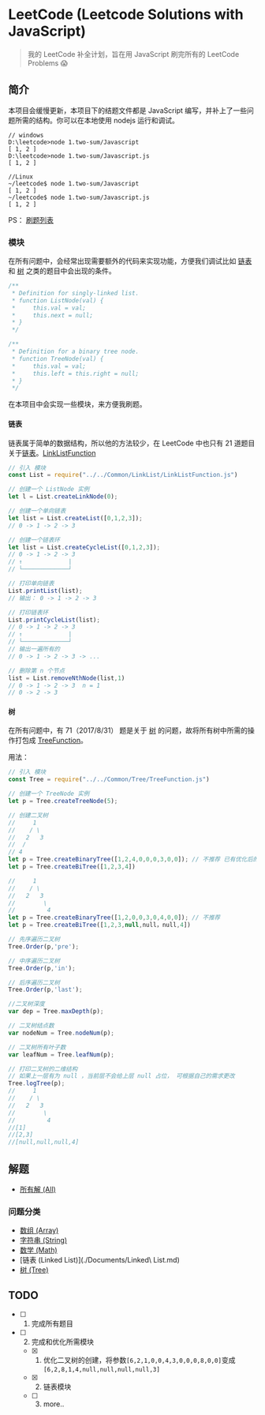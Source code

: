 # LeetCode (Leetcode Solutions with JavaScript)

> 我的 LeetCode 补全计划，旨在用 JavaScript 刷完所有的 LeetCode Problems :scream:

## 简介

本项目会缓慢更新，本项目下的结题文件都是 JavaScript 编写，并补上了一些问题所需的结构。你可以在本地使用 nodejs 运行和调试。
```shell
// windows
D:\leetcode>node 1.two-sum/Javascript
[ 1, 2 ]
D:\leetcode>node 1.two-sum/Javascript.js
[ 1, 2 ]

//Linux
~/leetcode$ node 1.two-sum/Javascript
[ 1, 2 ]
~/leetcode$ node 1.two-sum/Javascript.js
[ 1, 2 ]
```

PS： [刷题列表](ProblemsList.md)

### 模块
在所有问题中，会经常出现需要额外的代码来实现功能，方便我们调试比如 [链表](https://leetcode.com/tag/linked-list/) 和 [树](https://leetcode.com/tag/tree/) 之类的题目中会出现的条件。
```js
/**
 * Definition for singly-linked list.
 * function ListNode(val) {
 *     this.val = val;
 *     this.next = null;
 * }
 */
```

```js
/**
 * Definition for a binary tree node.
 * function TreeNode(val) {
 *     this.val = val;
 *     this.left = this.right = null;
 * }
 */
```
在本项目中会实现一些模块，来方便我刷题。

#### 链表
链表属于简单的数据结构，所以他的方法较少，在 LeetCode 中也只有 21 道题目关于[链表](https://leetcode.com/tag/linked-list/)。[LinkListFunction](https://github.com/maohhgg/leetcode/blob/master/Common/LinkList/LinkListFunction.js)
```js
// 引入 模块
const List = require("../../Common/LinkList/LinkListFunction.js")

// 创建一个 ListNode 实例
let l = List.createLinkNode(0);

// 创建一个单向链表
let list = List.createList([0,1,2,3]);
// 0 -> 1 -> 2 -> 3

// 创建一个链表环
let list = List.createCycleList([0,1,2,3]);
// 0 -> 1 -> 2 -> 3
// ↑             |
// └─────────────┘

// 打印单向链表
List.printList(list);
// 输出： 0 -> 1 -> 2 -> 3

// 打印链表环
List.printCycleList(list);
// 0 -> 1 -> 2 -> 3
// ↑             |
// └─────────────┘
// 输出一遍所有的
// 0 -> 1 -> 2 -> 3 -> ...

// 删除第 n 个节点
list = List.removeNthNode(list,1)
// 0 -> 1 -> 2 -> 3  n = 1
// 0 -> 2 -> 3  
```

#### 树
在所有问题中，有 71（2017/8/31） 题是关于 [树](https://leetcode.com/tag/tree/) 的问题，故将所有树中所需的操作打包成 [TreeFunction](https://github.com/maohhgg/leetcode/blob/master/Common/Tree/TreeFunction.js)。

用法：
```js
// 引入 模块
const Tree = require("../../Common/Tree/TreeFunction.js")

// 创建一个 TreeNode 实例
let p = Tree.createTreeNode(5);

// 创建二叉树 
//     1
//    / \
//   2   3
//  /  
// 4  
let p = Tree.createBinaryTree([1,2,4,0,0,0,3,0,0]); // 不推荐 已有优化后的
let p = Tree.createBiTree([1,2,3,4])

//     1
//    / \
//   2   3
//        \
//         4
let p = Tree.createBinaryTree([1,2,0,0,3,0,4,0,0]); // 不推荐
let p = Tree.createBiTree([1,2,3,null,null，null,4])

// 先序遍历二叉树
Tree.Order(p,'pre');

// 中序遍历二叉树
Tree.Order(p,'in');

// 后序遍历二叉树
Tree.Order(p,'last');

//二叉树深度
var dep = Tree.maxDepth(p);

// 二叉树结点数
var nodeNum = Tree.nodeNum(p);

// 二叉树所有叶子数
var leafNum = Tree.leafNum(p);

// 打印二叉树的二维结构  
// 如果上一层有为 null ，当前层不会给上层 null 占位， 可根据自己的需求更改
Tree.logTree(p);
//     1
//    / \
//   2   3
//        \
//         4
//[1]
//[2,3]
//[null,null,null,4]
```

## 解题

-   [所有解 (All)](./Documents/All.md)

### 问题分类

-  [数组 (Array)](./Documents/Array.md)
-  [字符串 (String)](./Documents/String.md)
-  [数学 (Math)](./Documents/Math.md)
-  [链表 (Linked List)](./Documents/Linked\ List.md)
-  [树 (Tree)](./Documents/Tree.md)

## TODO

- [ ] 1. 完成所有题目

- [ ] 2. 完成和优化所需模块
    - [x] 1. 优化二叉树的创建，将参数`[6,2,1,0,0,4,3,0,0,0,8,0,0]`变成`[6,2,8,1,4,null,null,null,null,3]`
    - [x] 2. 链表模块
    - [ ] 3. more..
